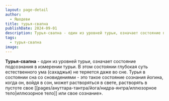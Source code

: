 ```yaml
---
layout: page-detail
author:
  - Яшодеви
title: турья-свапна
publishDate: 2024-09-01
description: Турья-свапна - один из уровней турьи, означает состояние подсознания в измерении турьи.
tags:
  - турья-свапна
image:
---
```

**Турья-свапна** - один из уровней турьи, означает состояние подсознания в измерении турьи.
В этом состоянии глубокая суть естественного ума (сахаджья) не теряется даже во сне. Турья в состоянии сна со сновидениями - это такое состояние сознания йогина, когда он, войдя в сон, может растворяться в свете, растворять в пустоте свое [[pages/ануттара-тантра/йога/нидра-янтра/иллюзорное тело|иллюзорное тело]] или свое сознание».

